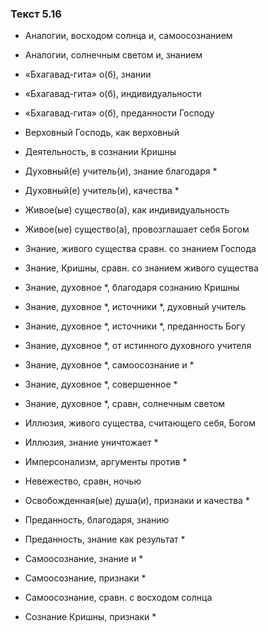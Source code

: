 ### Текст 5.16

- Аналогии, восходом солнца и, самоосознанием

- Аналогии, солнечным светом и, знанием

- «Бхагавад-гита» о(б), знании

- «Бхагавад-гита» о(б), индивидуальности

- «Бхагавад-гита» о(б), преданности Господу

- Верховный Господь, как верховный

- Деятельность, в сознании Кришны

- Духовный(е) учитель(и), знание благодаря *

- Духовный(е) учитель(и), качества *

- Живое(ые) существо(а), как индивидуальность

- Живое(ые) существо(а), провозглашает себя Богом

- Знание, живого существа сравн. со знанием Господа

- Знание, Кришны, сравн. со знанием живого существа

- Знание, духовное *, благодаря сознанию Кришны

- Знание, духовное *, источники *, духовный учитель

- Знание, духовное *, источники *, преданность Богу

- Знание, духовное *, от истинного духовного учителя

- Знание, духовное *, самоосознание и *

- Знание, духовное *, совершенное *

- Знание, духовное *, сравн, солнечным светом

- Иллюзия, живого существа, считающего себя, Богом

- Иллюзия, знание уничтожает *

- Имперсонализм, аргументы против *

- Невежество, сравн, ночью

- Освобожденная(ые) душа(и), признаки и качества *

- Преданность, благодаря, знанию

- Преданность, знание как результат *

- Самоосознание, знание и *

- Самоосознание, признаки *

- Самоосознание, сравн. с восходом солнца

- Сознание Кришны, признаки *
	
